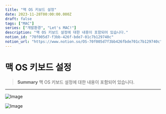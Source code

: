 ```yaml
---
title: "맥 OS 키보드 설정"
date: 2023-11-28T00:00:00.000Z
draft: false
tags: ["MAC"]
series: ["개발환경", "Let's MAC!"]
description: "맥 OS 키보드 설정에 대한 내용이 포함되어 있습니다."
notion_id: "70f005d7-f3bb-426f-bde7-01c7b129740c"
notion_url: "https://www.notion.so/OS-70f005d7f3bb426fbde701c7b129740c"
---
```


# 맥 OS 키보드 설정

> **Summary**
> 맥 OS 키보드 설정에 대한 내용이 포함되어 있습니다.

---

![Image](https://prod-files-secure.s3.us-west-2.amazonaws.com/09ccd4d5-876c-4bba-bbdf-cc77a0a11257/c1fa1ff1-2438-467f-abe3-44c0ca0e946d/Untitled.png?X-Amz-Algorithm=AWS4-HMAC-SHA256&X-Amz-Content-Sha256=UNSIGNED-PAYLOAD&X-Amz-Credential=ASIAZI2LB466W66L34N4%2F20250724%2Fus-west-2%2Fs3%2Faws4_request&X-Amz-Date=20250724T115844Z&X-Amz-Expires=3600&X-Amz-Security-Token=IQoJb3JpZ2luX2VjEAMaCXVzLXdlc3QtMiJHMEUCIQDmzuLS5zbguIf627L5UfBUB940NXHNev0qQdf0pPbJgAIgSEbIFcGTmCBucPb8u9xq0N0eTwFmW1D%2BI9trHoXgdrsq%2FwMILBAAGgw2Mzc0MjMxODM4MDUiDBa7QFKlL7Bj4V69TCrcA3Clc5IOgkmV9iC9jqEIZaSOiGruYde6oS2FDBl%2FbNf%2FjXaplUK7rBur3ch0EFDuXBbhOnx0dOUUD%2BGwvJMXf%2BlLm3y6AKgQTMU%2BExKoE1LxXnZDYGfRJxtooaVRXWAHVrJjOx8o0jRNM%2F%2FdrHJLR7QEXHneV2seRMSRfXPx5LYhPJgZTSYimu1FBBeLuJ8jAHotC3jjtNmkfU5qsY%2F%2F5MpmLogJ%2FP2T%2BmIqzZqghaNvHjRgmMhDrLcXkthZwlZYzUgf396di929%2FMQiLoFXc%2BF491%2BMFzMgtTQYcl%2FiMUomELBMP171rCGPvvW%2Fsm5qVqFo8BR%2FY7vns09bVYGk472MJ9ADo6fVYGCx0HawA565DRhAo%2F0buSQ9wVuvTHrsonntFJgrIysOnmf4eiEcIwHF%2FqckLsQMCcwMr02EZnuelcEHjFWeD7mwEOnFOroGVknDt3wqTZF2dGimEivdc83qTs4hhg5CkheSvZKe6rF1DCdT%2FDy38GgmTwqC7Ls4%2Fkkhcn67A1xVYpqRWJ%2FCi%2B%2B8wjqU0ZEI7%2B6ZDuVBcTgCLHUh8eoXSBCiNRIXo4bFAsTEZN9NiiRlJOZm0yAR8gUjmka9UPwHUo0zpvyw4RNko15C7PCKRcfr%2FkQgMOWbiMQGOqUBpviYn03yo86m1cS%2FrDu1lH1AdSU1loFRDiPZLBZBhwPCTAxQo8JERRmkDJdevU8W1Sb7lQnBZABnl93GKCAyXXWKXtnIGsEW4ilJvp84hXr%2BptBZh7hzoxl%2FD8V4rxYX5CxUKwvMaaKJE9ZxWgeEFxkTxU%2BEesQmPcP1bFaqwlRUKKpJTemdgAabe3y5KKtii2aVhvbcwhcE%2FP9kbyO7l97hbHz%2F&X-Amz-Signature=8387cccd5cdcb5bdafedb1a5549f88fa91f7583084a160bf14154d13eb318115&X-Amz-SignedHeaders=host&x-amz-checksum-mode=ENABLED&x-id=GetObject)

![Image](https://prod-files-secure.s3.us-west-2.amazonaws.com/09ccd4d5-876c-4bba-bbdf-cc77a0a11257/69609c17-133d-42e0-bda0-ad34686e17f1/Untitled.png?X-Amz-Algorithm=AWS4-HMAC-SHA256&X-Amz-Content-Sha256=UNSIGNED-PAYLOAD&X-Amz-Credential=ASIAZI2LB466W66L34N4%2F20250724%2Fus-west-2%2Fs3%2Faws4_request&X-Amz-Date=20250724T115844Z&X-Amz-Expires=3600&X-Amz-Security-Token=IQoJb3JpZ2luX2VjEAMaCXVzLXdlc3QtMiJHMEUCIQDmzuLS5zbguIf627L5UfBUB940NXHNev0qQdf0pPbJgAIgSEbIFcGTmCBucPb8u9xq0N0eTwFmW1D%2BI9trHoXgdrsq%2FwMILBAAGgw2Mzc0MjMxODM4MDUiDBa7QFKlL7Bj4V69TCrcA3Clc5IOgkmV9iC9jqEIZaSOiGruYde6oS2FDBl%2FbNf%2FjXaplUK7rBur3ch0EFDuXBbhOnx0dOUUD%2BGwvJMXf%2BlLm3y6AKgQTMU%2BExKoE1LxXnZDYGfRJxtooaVRXWAHVrJjOx8o0jRNM%2F%2FdrHJLR7QEXHneV2seRMSRfXPx5LYhPJgZTSYimu1FBBeLuJ8jAHotC3jjtNmkfU5qsY%2F%2F5MpmLogJ%2FP2T%2BmIqzZqghaNvHjRgmMhDrLcXkthZwlZYzUgf396di929%2FMQiLoFXc%2BF491%2BMFzMgtTQYcl%2FiMUomELBMP171rCGPvvW%2Fsm5qVqFo8BR%2FY7vns09bVYGk472MJ9ADo6fVYGCx0HawA565DRhAo%2F0buSQ9wVuvTHrsonntFJgrIysOnmf4eiEcIwHF%2FqckLsQMCcwMr02EZnuelcEHjFWeD7mwEOnFOroGVknDt3wqTZF2dGimEivdc83qTs4hhg5CkheSvZKe6rF1DCdT%2FDy38GgmTwqC7Ls4%2Fkkhcn67A1xVYpqRWJ%2FCi%2B%2B8wjqU0ZEI7%2B6ZDuVBcTgCLHUh8eoXSBCiNRIXo4bFAsTEZN9NiiRlJOZm0yAR8gUjmka9UPwHUo0zpvyw4RNko15C7PCKRcfr%2FkQgMOWbiMQGOqUBpviYn03yo86m1cS%2FrDu1lH1AdSU1loFRDiPZLBZBhwPCTAxQo8JERRmkDJdevU8W1Sb7lQnBZABnl93GKCAyXXWKXtnIGsEW4ilJvp84hXr%2BptBZh7hzoxl%2FD8V4rxYX5CxUKwvMaaKJE9ZxWgeEFxkTxU%2BEesQmPcP1bFaqwlRUKKpJTemdgAabe3y5KKtii2aVhvbcwhcE%2FP9kbyO7l97hbHz%2F&X-Amz-Signature=fe345afd7d39d89129d75235d2f179e4d8c8dee01061ea463724e945448f440d&X-Amz-SignedHeaders=host&x-amz-checksum-mode=ENABLED&x-id=GetObject)


